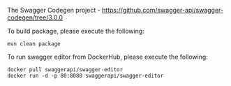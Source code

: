 The Swagger Codegen project - https://github.com/swagger-api/swagger-codegen/tree/3.0.0

To build package, please execute the following:

```
mvn clean package
```

To run swagger editor from DockerHub, please execute the following:

``` 
docker pull swaggerapi/swagger-editor
docker run -d -p 80:8080 swaggerapi/swagger-editor
```
